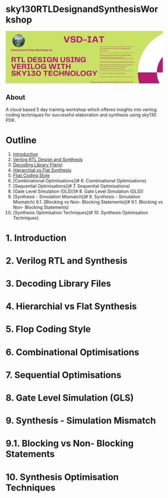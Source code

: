 # sky130RTLDesignandSynthesisWorkshop
![Workshop Banner](/docs/workshop_banner.png)

## About

A cloud based 5 day training workshop which offeres insights into verilog coding techniques for successful elaboration and synthesis using sky130 PDK.

# Outline

1. [Introduction](#1-Introduction)
2. [Verilog RTL Design and Synthesis](#2-verilog-rtl-and-synthesis)
3. [Decoding Library File(s)](#3-decoding-library-file(s))
4. [Hierarchial vs Flat Synthesis](#4-hierarchial-vs-flat-synthesis)
5. [Flop Coding Style](#5-flop-coding-style)
6. [Combinational Optimisations](# 6. Combinational Optimisations)
7. [Sequential Optimisations](# 7. Sequential Optimisations)
8. [Gate Level Simulation (GLS)](# 8. Gate Level Simulation (GLS))
9. [Synthesis - Simulation Mismatch](# 9. Synthesis - Simulation Mismatch)
9.1. [Blocking vs Non- Blocking Statements](# 9.1. Blocking vs Non- Blocking Statements)
10. [Synthesis Optimisation Techniques](# 10. Synthesis Optimisation Techniques)

# 1. Introduction

# 2. Verilog RTL and Synthesis

# 3. Decoding Library Files

# 4. Hierarchial vs Flat Synthesis

# 5. Flop Coding Style

# 6. Combinational Optimisations

# 7. Sequential Optimisations

# 8. Gate Level Simulation (GLS)

# 9. Synthesis - Simulation Mismatch

# 9.1. Blocking vs Non- Blocking Statements

# 10. Synthesis Optimisation Techniques
